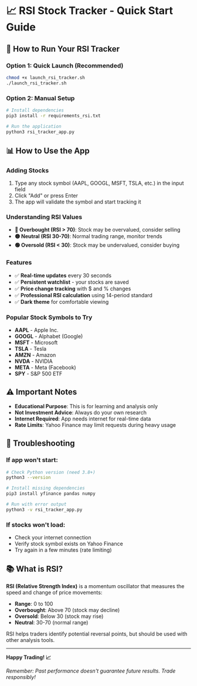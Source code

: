 # 📈 RSI Stock Tracker - Quick Start Guide

## 🚀 How to Run Your RSI Tracker

### Option 1: Quick Launch (Recommended)
```bash
chmod +x launch_rsi_tracker.sh
./launch_rsi_tracker.sh
```

### Option 2: Manual Setup
```bash
# Install dependencies
pip3 install -r requirements_rsi.txt

# Run the application
python3 rsi_tracker_app.py
```

## 📊 How to Use the App

### Adding Stocks
1. Type any stock symbol (AAPL, GOOGL, MSFT, TSLA, etc.) in the input field
2. Click "Add" or press Enter
3. The app will validate the symbol and start tracking it

### Understanding RSI Values
- **🔴 Overbought (RSI > 70)**: Stock may be overvalued, consider selling
- **🟡 Neutral (RSI 30-70)**: Normal trading range, monitor trends
- **🟢 Oversold (RSI < 30)**: Stock may be undervalued, consider buying

### Features
- ✅ **Real-time updates** every 30 seconds
- ✅ **Persistent watchlist** - your stocks are saved
- ✅ **Price change tracking** with $ and % changes
- ✅ **Professional RSI calculation** using 14-period standard
- ✅ **Dark theme** for comfortable viewing

### Popular Stock Symbols to Try
- **AAPL** - Apple Inc.
- **GOOGL** - Alphabet (Google)
- **MSFT** - Microsoft
- **TSLA** - Tesla
- **AMZN** - Amazon
- **NVDA** - NVIDIA
- **META** - Meta (Facebook)
- **SPY** - S&P 500 ETF

## ⚠️ Important Notes

- **Educational Purpose**: This is for learning and analysis only
- **Not Investment Advice**: Always do your own research
- **Internet Required**: App needs internet for real-time data
- **Rate Limits**: Yahoo Finance may limit requests during heavy usage

## 🔧 Troubleshooting

### If app won't start:
```bash
# Check Python version (need 3.8+)
python3 --version

# Install missing dependencies
pip3 install yfinance pandas numpy

# Run with error output
python3 -v rsi_tracker_app.py
```

### If stocks won't load:
- Check your internet connection
- Verify stock symbol exists on Yahoo Finance
- Try again in a few minutes (rate limiting)

## 📚 What is RSI?

**RSI (Relative Strength Index)** is a momentum oscillator that measures the speed and change of price movements:

- **Range**: 0 to 100
- **Overbought**: Above 70 (stock may decline)
- **Oversold**: Below 30 (stock may rise)
- **Neutral**: 30-70 (normal range)

RSI helps traders identify potential reversal points, but should be used with other analysis tools.

---

**Happy Trading! 📈**

*Remember: Past performance doesn't guarantee future results. Trade responsibly!*

